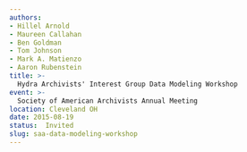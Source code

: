 ```yaml
---
authors:
- Hillel Arnold
- Maureen Callahan
- Ben Goldman
- Tom Johnson
- Mark A. Matienzo
- Aaron Rubenstein
title: >-
  Hydra Archivists' Interest Group Data Modeling Workshop
event: >-
  Society of American Archivists Annual Meeting
location: Cleveland OH
date: 2015-08-19
status:  Invited
slug: saa-data-modeling-workshop
---
```

